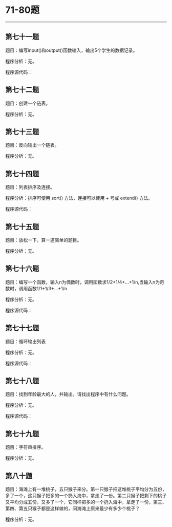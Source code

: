 # 71-80题
***
## 第七十一题
题目：编写input()和output()函数输入，输出5个学生的数据记录。

程序分析：无。

程序源代码：


## 第七十二题
题目：创建一个链表。

程序分析：无。


## 第七十三题
题目：反向输出一个链表。

程序分析：无。


## 第七十四题
题目：列表排序及连接。

程序分析：排序可使用 sort() 方法，连接可以使用 + 号或 extend() 方法。

程序源代码：


## 第七十五题
题目：放松一下，算一道简单的题目。

程序分析：无。


## 第七十六题
题目：编写一个函数，输入n为偶数时，调用函数求1/2+1/4+...+1/n,当输入n为奇数时，调用函数1/1+1/3+...+1/n

程序分析：无。

程序源代码：


## 第七十七题
题目：循环输出列表

程序分析：无。

程序源代码：


## 第七十八题
题目：找到年龄最大的人，并输出。请找出程序中有什么问题。

程序分析：无。

程序源代码：


## 第七十九题
题目：字符串排序。

程序分析：无。


## 第八十题
题目：海滩上有一堆桃子，五只猴子来分。第一只猴子把这堆桃子平均分为五份，多了一个，这只猴子把多的一个扔入海中，拿走了一份。第二只猴子把剩下的桃子又平均分成五份，又多了一个，它同样把多的一个扔入海中，拿走了一份，第三、第四、第五只猴子都是这样做的，问海滩上原来最少有多少个桃子？

程序分析：无。


